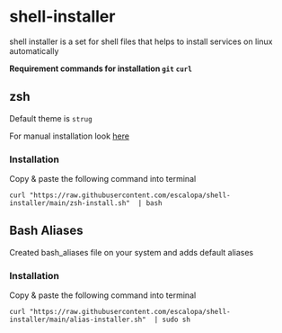 # shell-installer

shell installer is a set for shell files that helps to install services on linux automatically

**Requirement commands for installation `git` `curl`**

## zsh

Default theme is `strug`

For manual installation look [here](https://www.freecodecamp.org/news/jazz-up-your-zsh-terminal-in-seven-steps-a-visual-guide-e81a8fd59a38/)

### **Installation**

Copy & paste the following command into terminal
```shell
curl "https://raw.githubusercontent.com/escalopa/shell-installer/main/zsh-install.sh"  | bash
```

## Bash Aliases

Created bash_aliases file on your system and adds default aliases

### **Installation**

Copy & paste the following command into terminal
```shell
curl "https://raw.githubusercontent.com/escalopa/shell-installer/main/alias-installer.sh"  | sudo sh
```